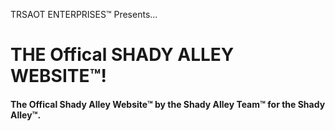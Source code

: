TRSAOT ENTERPRISES™ Presents...
# THE Offical SHADY ALLEY WEBSITE™!

#### The Offical Shady Alley Website™ by the Shady Alley Team™ for the Shady Alley™. 


